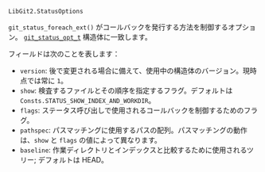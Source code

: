 ```
LibGit2.StatusOptions
```

`git_status_foreach_ext()` がコールバックを発行する方法を制御するオプション。 [`git_status_opt_t`](https://libgit2.org/libgit2/#HEAD/type/git_status_opt_t) 構造体に一致します。

フィールドは次のことを表します：

  * `version`: 後で変更される場合に備えて、使用中の構造体のバージョン。現時点では常に `1`。
  * `show`: 検査するファイルとその順序を指定するフラグ。デフォルトは `Consts.STATUS_SHOW_INDEX_AND_WORKDIR`。
  * `flags`: ステータス呼び出しで使用されるコールバックを制御するためのフラグ。
  * `pathspec`: パスマッチングに使用するパスの配列。パスマッチングの動作は、`show` と `flags` の値によって異なります。
  * `baseline`: 作業ディレクトリとインデックスと比較するために使用されるツリー; デフォルトは HEAD。
